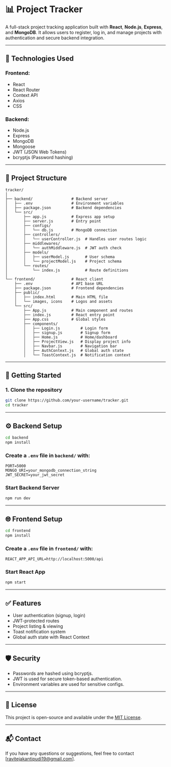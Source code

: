 # 📊 Project Tracker

A full-stack project tracking application built with **React**, **Node.js**, **Express**, and **MongoDB**. It allows users to register, log in, and manage projects with authentication and secure backend integration.

---

## 🔧 Technologies Used

### Frontend:
- React
- React Router
- Context API
- Axios
- CSS

### Backend:
- Node.js
- Express
- MongoDB
- Mongoose
- JWT (JSON Web Tokens)
- bcryptjs (Password hashing)

---

## 📁 Project Structure

```
tracker/
│
├── backend/                 # Backend server
│   ├── .env                 # Environment variables
│   ├── package.json         # Backend dependencies
│   └── src/
│       ├── app.js           # Express app setup
│       ├── server.js        # Entry point
│       ├── configs/
│       │   └── db.js        # MongoDB connection
│       ├── controllers/
│       │   └── userController.js  # Handles user routes logic
│       ├── middlewares/
│       │   └── authMiddleware.js  # JWT auth check
│       ├── models/
│       │   ├── userModel.js       # User schema
│       │   └── projectModel.js    # Project schema
│       └── routes/
│           └── index.js           # Route definitions
│
└── frontend/                # React client
    ├── .env                 # API base URL
    ├── package.json         # Frontend dependencies
    ├── public/
    │   ├── index.html       # Main HTML file
    │   └── images, icons    # Logos and assets
    └── src/
        ├── App.js           # Main component and routes
        ├── index.js         # React entry point
        ├── App.css          # Global styles
        ├── components/
        │   ├── Login.js         # Login form
        │   ├── signup.js        # Signup form
        │   ├── Home.js          # Home/dashboard
        │   ├── ProjectView.js   # Display project info
        │   ├── Navbar.js        # Navigation bar
        │   ├── AuthContext.js   # Global auth state
        │   └── ToastContext.js  # Notification context
```

---

## 🚀 Getting Started

### 1. Clone the repository

```bash
git clone https://github.com/your-username/tracker.git
cd tracker
```

---

## ⚙️ Backend Setup

```bash
cd backend
npm install
```

### Create a `.env` file in `backend/` with:

```
PORT=5000
MONGO_URI=your_mongodb_connection_string
JWT_SECRET=your_jwt_secret
```

### Start Backend Server

```bash
npm run dev
```

---

## 🌐 Frontend Setup

```bash
cd frontend
npm install
```

### Create a `.env` file in `frontend/` with:

```
REACT_APP_API_URL=http://localhost:5000/api
```

### Start React App

```bash
npm start
```

---

## ✅ Features

- User authentication (signup, login)
- JWT-protected routes
- Project listing & viewing
- Toast notification system
- Global auth state with React Context

---

## 🛡️ Security

- Passwords are hashed using bcryptjs.
- JWT is used for secure token-based authentication.
- Environment variables are used for sensitive configs.

---

## 📝 License

This project is open-source and available under the [MIT License](LICENSE).

---

## 📬 Contact

If you have any questions or suggestions, feel free to contact [ravitejakantipudi19@gmail.com].
